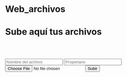 # Web_archivos

<!DOCTYPE html>
<html>
<head>
    <titleWeb de archivos</title>
    <link rel="stylesheet" href="style.css">
</head>
<body>
    <h1>Sube aquí tus archivos</h1>
    <br>
    <br>
    <br>
    <form action="upload.php" method="get" enctype="multipart/form-data">
        <input type="text" name="nombre" placeholder="Nombre del archivo">
        <input type="text" name="propietario" placeholder="Propietario">
        <input type="file" name="archivo">
        <input type="submit" value="Subir">
    </form>
    <div id="resultado"></div>
    <script src="script.js"></script>
</body>
</html>
